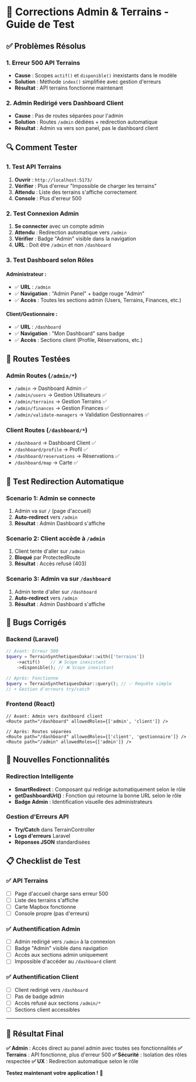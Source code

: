 # 🔧 Corrections Admin & Terrains - Guide de Test

## ✅ Problèmes Résolus

### **1. Erreur 500 API Terrains**
- **Cause** : Scopes `actif()` et `disponible()` inexistants dans le modèle
- **Solution** : Méthode `index()` simplifiée avec gestion d'erreurs
- **Résultat** : API terrains fonctionne maintenant

### **2. Admin Redirigé vers Dashboard Client**
- **Cause** : Pas de routes séparées pour l'admin
- **Solution** : Routes `/admin` dédiées + redirection automatique
- **Résultat** : Admin va vers son panel, pas le dashboard client

## 🔍 Comment Tester

### **1. Test API Terrains**
1. **Ouvrir** : `http://localhost:5173/`
2. **Vérifier** : Plus d'erreur "Impossible de charger les terrains"
3. **Attendu** : Liste des terrains s'affiche correctement
4. **Console** : Plus d'erreur 500

### **2. Test Connexion Admin**
1. **Se connecter** avec un compte admin
2. **Attendu** : Redirection automatique vers `/admin`
3. **Vérifier** : Badge "Admin" visible dans la navigation
4. **URL** : Doit être `/admin` et non `/dashboard`

### **3. Test Dashboard selon Rôles**

#### **Administrateur :**
- ✅ **URL** : `/admin` 
- ✅ **Navigation** : "Admin Panel" + badge rouge "Admin"
- ✅ **Accès** : Toutes les sections admin (Users, Terrains, Finances, etc.)

#### **Client/Gestionnaire :**
- ✅ **URL** : `/dashboard`
- ✅ **Navigation** : "Mon Dashboard" sans badge
- ✅ **Accès** : Sections client (Profile, Réservations, etc.)

## 🎯 Routes Testées

### **Admin Routes (`/admin/*`)**
- `/admin` → Dashboard Admin ✅
- `/admin/users` → Gestion Utilisateurs ✅
- `/admin/terrains` → Gestion Terrains ✅
- `/admin/finances` → Gestion Finances ✅
- `/admin/validate-managers` → Validation Gestionnaires ✅

### **Client Routes (`/dashboard/*`)**
- `/dashboard` → Dashboard Client ✅
- `/dashboard/profile` → Profil ✅
- `/dashboard/reservations` → Réservations ✅
- `/dashboard/map` → Carte ✅

## 🔧 Test Redirection Automatique

### **Scenario 1: Admin se connecte**
1. Admin va sur `/` (page d'accueil)
2. **Auto-redirect** vers `/admin`
3. **Résultat** : Admin Dashboard s'affiche

### **Scenario 2: Client accède à `/admin`**
1. Client tente d'aller sur `/admin`
2. **Bloqué** par ProtectedRoute
3. **Résultat** : Accès refusé (403)

### **Scenario 3: Admin va sur `/dashboard`**
1. Admin tente d'aller sur `/dashboard`
2. **Auto-redirect** vers `/admin`
3. **Résultat** : Admin Dashboard s'affiche

## 🐛 Bugs Corrigés

### **Backend (Laravel)**
```php
// Avant: Erreur 500
$query = TerrainSynthetiquesDakar::with(['terrains'])
    ->actif()    // ❌ Scope inexistant
    ->disponible(); // ❌ Scope inexistant

// Après: Fonctionne
$query = TerrainSynthetiquesDakar::query(); // ✅ Requête simple
// + Gestion d'erreurs try/catch
```

### **Frontend (React)**
```tsx
// Avant: Admin vers dashboard client
<Route path="/dashboard" allowedRoles={['admin', 'client']} />

// Après: Routes séparées
<Route path="/dashboard" allowedRoles={['client', 'gestionnaire']} />
<Route path="/admin" allowedRoles={['admin']} />
```

## 🚀 Nouvelles Fonctionnalités

### **Redirection Intelligente**
- **SmartRedirect** : Composant qui redirige automatiquement selon le rôle
- **getDashboardUrl()** : Fonction qui retourne la bonne URL selon le rôle
- **Badge Admin** : Identification visuelle des administrateurs

### **Gestion d'Erreurs API**
- **Try/Catch** dans TerrainController
- **Logs d'erreurs** Laravel
- **Réponses JSON** standardisées

## 📋 Checklist de Test

### ✅ **API Terrains**
- [ ] Page d'accueil charge sans erreur 500
- [ ] Liste des terrains s'affiche
- [ ] Carte Mapbox fonctionne
- [ ] Console propre (pas d'erreurs)

### ✅ **Authentification Admin**
- [ ] Admin redirigé vers `/admin` à la connexion
- [ ] Badge "Admin" visible dans navigation
- [ ] Accès aux sections admin uniquement
- [ ] Impossible d'accéder au `/dashboard` client

### ✅ **Authentification Client**
- [ ] Client redirigé vers `/dashboard`
- [ ] Pas de badge admin
- [ ] Accès refusé aux sections `/admin/*`
- [ ] Sections client accessibles

---

## 🎉 **Résultat Final**

**✅ Admin** : Accès direct au panel admin avec toutes ses fonctionnalités
**✅ Terrains** : API fonctionne, plus d'erreur 500
**✅ Sécurité** : Isolation des rôles respectée
**✅ UX** : Redirection automatique selon le rôle

**Testez maintenant votre application !** 🚀 